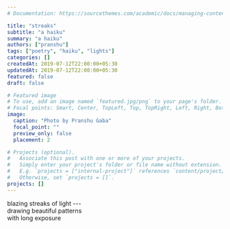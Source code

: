 ```yaml
---
# Documentation: https://sourcethemes.com/academic/docs/managing-content/

title: "streaks"
subtitle: "a haiku"
summary: "a haiku"
authors: ["pranshu"]
tags: ["poetry", "haiku", "lights"]
categories: []
createdAt: 2019-07-12T22:00:00+05:30
updatedAt: 2019-07-12T22:00:00+05:30
featured: false
draft: false

# Featured image
# To use, add an image named `featured.jpg/png` to your page's folder.
# Focal points: Smart, Center, TopLeft, Top, TopRight, Left, Right, BottomLeft, Bottom, BottomRight.
image:
  caption: "Photo by Pranshu Gaba"
  focal_point: ""
  preview_only: false
  placement: 2

# Projects (optional).
#   Associate this post with one or more of your projects.
#   Simply enter your project's folder or file name without extension.
#   E.g. `projects = ["internal-project"]` references `content/project/deep-learning/index.md`.
#   Otherwise, set `projects = []`.
projects: []
---
```

blazing streaks of light ---  
drawing beautiful patterns  
with long exposure
